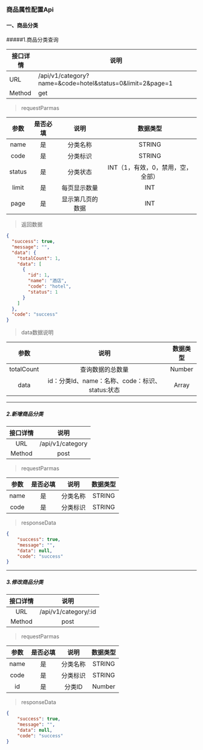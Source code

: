 ### 商品属性配置Api

#### 一、商品分类

#####1.商品分类查询

| 接口详情 | 说明                                                      |
| -------- | --------------------------------------------------------- |
| URL      | /api/v1/category?name=&code=hotel&status=0&limit=2&page=1 |
| Method   | get                                                       |

> requestParmas

|  参数  | 是否必填 |       说明       |             数据类型              |
| :----: | :------: | :--------------: | :-------------------------------: |
|  name  |    是    |     分类名称     |              STRING               |
|  code  |    是    |     分类标识     |              STRING               |
| status |    是    |     分类状态     | INT（1，有效，0，禁用，空，全部） |
| limit  |    是    |   每页显示数量   |                INT                |
|  page  |    是    | 显示第几页的数据 |                INT                |

> 返回数据

```json
{
  "success": true,
  "message": "",
  "data": {
    "totalCount": 1,
    "data": [
      {
        "id": 1,
        "name": "酒店",
        "code": "hotel",
        "status": 1
      }
    ]
  },
  "code": "success"
}
```

> data数据说明

|    参数    |                      说明                       | 数据类型 |
| :--------: | :---------------------------------------------: | :------: |
| totalCount |                查询数据的总数量                 |  Number  |
|    data    | id：分类Id、name：名称、code：标识、status:状态 |  Array   |

------

##### 2.新增商品分类

| 接口详情 |       说明       |
| :------: | :--------------: |
|   URL    | /api/v1/category |
|  Method  |       post       |

> requestParmas

| 参数 | 是否必填 |   说明   | 数据类型 |
| :--: | :------: | :------: | :------: |
| name |    是    | 分类名称 |  STRING  |
| code |    是    | 分类标识 |  STRING  |

> responseData

```json
{
    "success": true,
    "message": "",
    "data": null,
    "code": "success"
}
```

------

##### 3.修改商品分类

| 接口详情 |         说明         |
| :------: | :------------------: |
|   URL    | /api/v1/category/:id |
|  Method  |         post         |

> requestParmas

| 参数 | 是否必填 |   说明   | 数据类型 |
| :--: | :------: | :------: | :------: |
| name |    是    | 分类名称 |  STRING  |
| code |    是    | 分类标识 |  STRING  |
|  id  |    是    |  分类ID  |  Number  |

> responseData

```json
{
    "success": true,
    "message": "",
    "data": null,
    "code": "success"
}
```

